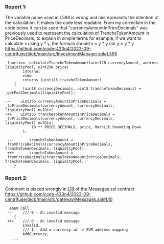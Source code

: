 ### Report 1:
The variable name used in L598 is wrong and misrepresents the intention of the calculation. It makes the code less readable. From my correction in the code below it can be seen that "currencyAmountInPriceDecimals" was previously used to represent the calculation of TrancheTokenAmount in PriceDecimals, to explain in simple terms for example, if we want to calculate x using y * y, the formula should x = y * y not y = y * y
https://github.com/code-423n4/2023-09-centrifuge/blob/main/src/InvestmentManager.sol#L598
```solidity
 function _calculateTrancheTokenAmount(uint128 currencyAmount, address liquidityPool, uint256 price)
        internal
        view
        returns (uint128 trancheTokenAmount)
    {
        (uint8 currencyDecimals, uint8 trancheTokenDecimals) = _getPoolDecimals(liquidityPool);

---    uint256 currencyAmountInPriceDecimals = _toPriceDecimals(currencyAmount, currencyDecimals, liquidityPool).mulDiv(
+++    uint256 trancheTokenAmountInPriceDecimals = _toPriceDecimals(currencyAmount, currencyDecimals, liquidityPool).mulDiv(
            10 ** PRICE_DECIMALS, price, MathLib.Rounding.Down
        );

 ---       trancheTokenAmount = _fromPriceDecimals(currencyAmountInPriceDecimals, trancheTokenDecimals, liquidityPool);
 +++       trancheTokenAmount = _fromPriceDecimals(trancheTokenAmountInPriceDecimals, trancheTokenDecimals, liquidityPool);
    }
```
### Report 2:
Comment is placed wrongly in [L10](https://github.com/code-423n4/2023-09-centrifuge/blob/main/src/gateway/Messages.sol#L10) of the Messages.sol contract 
https://github.com/code-423n4/2023-09-centrifuge/blob/main/src/gateway/Messages.sol#L10
```solidity
  enum Call
 ---    /// 0 - An invalid message
    {
 +++    /// 0 - An invalid message
        Invalid,
        /// 1 - Add a currency id -> EVM address mapping
        AddCurrency,
   ...
```